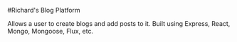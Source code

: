 #Richard's Blog Platform

Allows a user to create blogs and add posts to it.
Built using Express, React, Mongo, Mongoose, Flux, etc.
